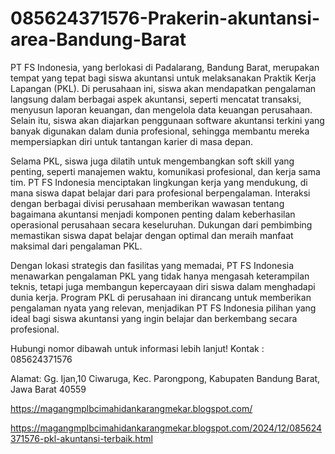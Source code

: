 # 085624371576-Prakerin-akuntansi-area-Bandung-Barat
PT FS Indonesia, yang berlokasi di Padalarang, Bandung Barat, merupakan tempat yang tepat bagi siswa akuntansi untuk melaksanakan Praktik Kerja Lapangan (PKL). Di perusahaan ini, siswa akan mendapatkan pengalaman langsung dalam berbagai aspek akuntansi, seperti mencatat transaksi, menyusun laporan keuangan, dan mengelola data keuangan perusahaan. Selain itu, siswa akan diajarkan penggunaan software akuntansi terkini yang banyak digunakan dalam dunia profesional, sehingga membantu mereka mempersiapkan diri untuk tantangan karier di masa depan.  

Selama PKL, siswa juga dilatih untuk mengembangkan soft skill yang penting, seperti manajemen waktu, komunikasi profesional, dan kerja sama tim. PT FS Indonesia menciptakan lingkungan kerja yang mendukung, di mana siswa dapat belajar dari para profesional berpengalaman. Interaksi dengan berbagai divisi perusahaan memberikan wawasan tentang bagaimana akuntansi menjadi komponen penting dalam keberhasilan operasional perusahaan secara keseluruhan. Dukungan dari pembimbing memastikan siswa dapat belajar dengan optimal dan meraih manfaat maksimal dari pengalaman PKL.  

Dengan lokasi strategis dan fasilitas yang memadai, PT FS Indonesia menawarkan pengalaman PKL yang tidak hanya mengasah keterampilan teknis, tetapi juga membangun kepercayaan diri siswa dalam menghadapi dunia kerja. Program PKL di perusahaan ini dirancang untuk memberikan pengalaman nyata yang relevan, menjadikan PT FS Indonesia pilihan yang ideal bagi siswa akuntansi yang ingin belajar dan berkembang secara profesional.  

Hubungi nomor dibawah untuk informasi lebih lanjut!
Kontak :
085624371576

Alamat:
Gg. Ijan,10 Ciwaruga, Kec. Parongpong, Kabupaten Bandung Barat, Jawa Barat 40559

https://magangmplbcimahidankarangmekar.blogspot.com/

https://magangmplbcimahidankarangmekar.blogspot.com/2024/12/085624371576-pkl-akuntansi-terbaik.html
